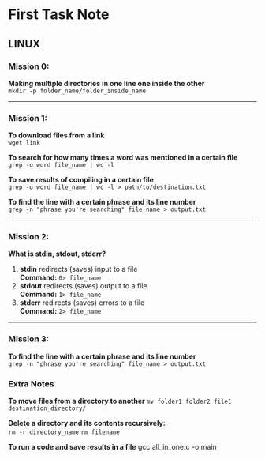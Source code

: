 # First Task Note

## LINUX

### Mission 0:
**Making multiple directories in one line one inside the other**  
`mkdir -p folder_name/folder_inside_name`

---

### Mission 1:
**To download files from a link**  
`wget link`

**To search for how many times a word was mentioned in a certain file**  
`grep -o word file_name | wc -l`

**To save results of compiling in a certain file**  
`grep -o word file_name | wc -l > path/to/destination.txt`

**To find the line with a certain phrase and its line number**  
`grep -n "phrase you're searching" file_name > output.txt`


---

### Mission 2:
**What is stdin, stdout, stderr?**

1. **stdin** redirects (saves) input to a file  
   **Command:** `0> file_name`
2. **stdout** redirects (saves) output to a file  
   **Command:** `1> file_name`
3. **stderr** redirects (saves) errors to a file  
   **Command:** `2> file_name`

---

### Mission 3:
**To find the line with a certain phrase and its line number**  
`grep -n "phrase you're searching" file_name > output.txt`

### Extra Notes 
**To move files from a directory to another**
`mv folder1 folder2 file1 destination_directory/`

**Delete a directory and its contents recursively:**  
`rm -r directory_name` 
`rm filename`

**To run a code and save results in a file**
gcc all_in_one.c -o main
